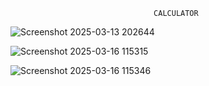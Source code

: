                                     CALCULATOR 
![Screenshot 2025-03-13 202644](https://github.com/user-attachments/assets/772d0530-a029-44aa-b90a-d293f0ed4535) 

![Screenshot 2025-03-16 115315](https://github.com/user-attachments/assets/4b81dab5-c2b2-4b2c-a65a-d34f0c0cbbfa)

![Screenshot 2025-03-16 115346](https://github.com/user-attachments/assets/9f9486af-7c7c-47b2-b5e1-4467534933ca)

